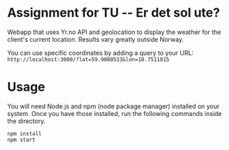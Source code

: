 # Assignment for TU -- Er det sol ute?

Webapp that uses Yr.no API and geolocation to display the weather for the client's current location. Results vary greatly outside Norway.

You can use specific coordinates by adding a query to your URL: `http://localhost:3000/?lat=59.9080533&lon=10.7511815`

# Usage

You will need Node.js and npm (node package manager) installed on your system. Once you have those installed, run the following commands inside the directory.

```
npm install
npm start
```
